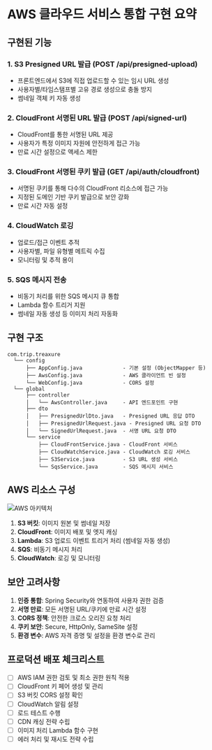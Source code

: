 # AWS 클라우드 서비스 통합 구현 요약

## 구현된 기능

### 1. S3 Presigned URL 발급 (POST /api/presigned-upload)
- 프론트엔드에서 S3에 직접 업로드할 수 있는 임시 URL 생성
- 사용자별/타임스탬프별 고유 경로 생성으로 충돌 방지
- 썸네일 객체 키 자동 생성

### 2. CloudFront 서명된 URL 발급 (POST /api/signed-url)
- CloudFront를 통한 서명된 URL 제공
- 사용자가 특정 이미지 자원에 안전하게 접근 가능
- 만료 시간 설정으로 액세스 제한

### 3. CloudFront 서명된 쿠키 발급 (GET /api/auth/cloudfront)
- 서명된 쿠키를 통해 다수의 CloudFront 리소스에 접근 가능
- 지정된 도메인 기반 쿠키 발급으로 보안 강화
- 만료 시간 자동 설정

### 4. CloudWatch 로깅
- 업로드/접근 이벤트 추적
- 사용자별, 파일 유형별 메트릭 수집
- 모니터링 및 추적 용이

### 5. SQS 메시지 전송
- 비동기 처리를 위한 SQS 메시지 큐 통합
- Lambda 함수 트리거 지원
- 썸네일 자동 생성 등 이미지 처리 자동화

## 구현 구조

```
com.trip.treaxure
  └── config
      ├── AppConfig.java             - 기본 설정 (ObjectMapper 등)
      ├── AwsConfig.java             - AWS 클라이언트 빈 설정
      └── WebConfig.java             - CORS 설정
  └── global
      ├── controller
      │   └── AwsController.java     - API 엔드포인트 구현
      ├── dto
      │   ├── PresignedUrlDto.java   - Presigned URL 응답 DTO
      │   ├── PresignedUrlRequest.java - Presigned URL 요청 DTO
      │   └── SignedUrlRequest.java  - 서명 URL 요청 DTO
      └── service
          ├── CloudFrontService.java - CloudFront 서비스
          ├── CloudWatchService.java - CloudWatch 로깅 서비스
          ├── S3Service.java         - S3 URL 생성 서비스
          └── SqsService.java        - SQS 메시지 서비스
```

## AWS 리소스 구성

![AWS 아키텍처](https://placeholder-for-aws-architecture-diagram.com)

1. **S3 버킷**: 이미지 원본 및 썸네일 저장
2. **CloudFront**: 이미지 배포 및 엣지 캐싱
3. **Lambda**: S3 업로드 이벤트 트리거 처리 (썸네일 자동 생성)
4. **SQS**: 비동기 메시지 처리
5. **CloudWatch**: 로깅 및 모니터링

## 보안 고려사항

1. **인증 통합**: Spring Security와 연동하여 사용자 권한 검증
2. **서명 만료**: 모든 서명된 URL/쿠키에 만료 시간 설정
3. **CORS 정책**: 안전한 크로스 오리진 요청 처리
4. **쿠키 보안**: Secure, HttpOnly, SameSite 설정
5. **환경 변수**: AWS 자격 증명 및 설정을 환경 변수로 관리

## 프로덕션 배포 체크리스트

- [ ] AWS IAM 권한 검토 및 최소 권한 원칙 적용
- [ ] CloudFront 키 페어 생성 및 관리
- [ ] S3 버킷 CORS 설정 확인
- [ ] CloudWatch 알림 설정
- [ ] 로드 테스트 수행
- [ ] CDN 캐싱 전략 수립
- [ ] 이미지 처리 Lambda 함수 구현
- [ ] 에러 처리 및 재시도 전략 수립